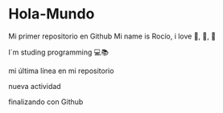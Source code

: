 # Hola-Mundo

Mi primer repositorio en Github
Mi name is Rocío, i love 🍨, 💃, 🌃

I´m studing programming 💻📚

mi última línea en mi repositorio

nueva actividad

finalizando con Github
